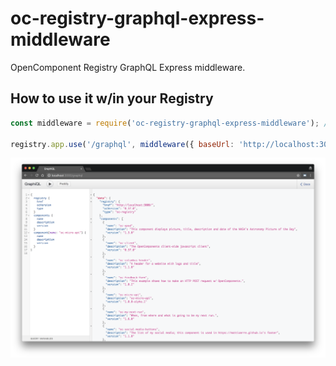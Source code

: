 # oc-registry-graphql-express-middleware

OpenComponent Registry GraphQL Express middleware.

## How to use it w/in your Registry

```javascript
const middleware = require('oc-registry-graphql-express-middleware'); // once available on npm

registry.app.use('/graphql', middleware({ baseUrl: 'http://localhost:3000/', graphiql: true }));
```

![query-registry](query-registry-v2.png "query-registry")
